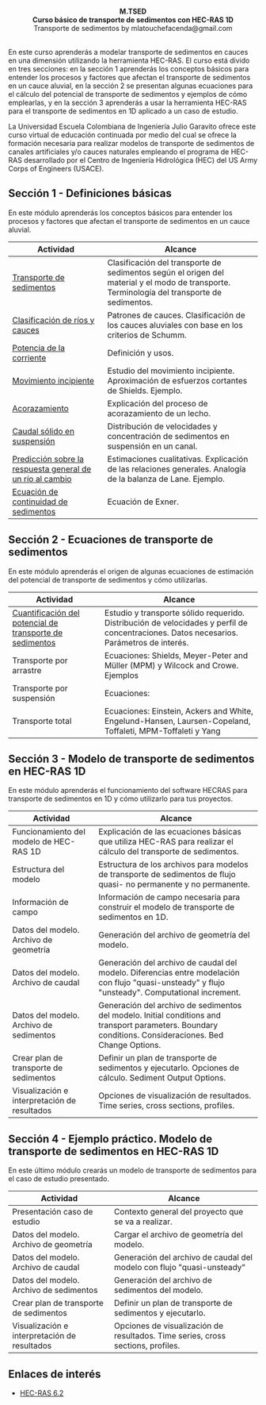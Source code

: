 <div align="center">
<br><b>M.TSED </b>
<br><b>Curso básico de transporte de sedimentos con HEC-RAS 1D </b>
<br>Transporte de sedimentos by mlatouchefacenda@gmail.com<br>  
</div>

<br>En este curso aprenderás a modelar transporte de sedimentos en cauces en una dimensión utilizando la herramienta HEC-RAS. El curso está divido en tres secciones: en la sección 1 aprenderás los conceptos básicos para entender los procesos y factores que afectan el transporte de sedimentos en un cauce aluvial, en la sección 2 se presentan algunas ecuaciones para el cálculo del potencial de transporte de sedimentos y ejemplos de cómo emplearlas, y en la sección 3 aprenderás a usar la herramienta HEC-RAS para el transporte de sedimentos en 1D aplicado a un caso de estudio.

La Universidad Escuela Colombiana de Ingeniería Julio Garavito ofrece este curso virtual de educación continuada por medio del cual se ofrece la formación necesaria para realizar modelos de transporte de sedimentos de canales artificiales y/o cauces naturales empleando el programa de HEC-RAS desarrollado por el Centro de Ingeniería Hidrológica (HEC) del US Army Corps of Engineers (USACE). 

## Sección 1 - Definiciones básicas
En este módulo aprenderás los conceptos básicos para entender los procesos y factores que afectan el transporte de sedimentos en un cauce aluvial.

| Actividad                                                                     | Alcance                                                                                                                                     |
|-------------------------------------------------------------------------------|---------------------------------------------------------------------------------------------------------------------------------------------|
| [Transporte de sedimentos](Section01/1_TransporteDeSedimentos)                | Clasificación del transporte de sedimentos según el origen del material y el modo de transporte. Terminología del transporte de sedimentos. |
| [Clasificación de ríos y cauces](Section01/1_ClasificacionRios)               | Patrones de cauces. Clasificación de los cauces aluviales con base en los criterios de Schumm.                                              |
| [Potencia de la corriente](Section01/1_Potencia)                              | Definición y usos.                                                                                                                          |
| [Movimiento incipiente](Section01/1_MovimientoIncipiente)                     | Estudio del movimiento incipiente. Aproximación de esfuerzos cortantes de Shields. Ejemplo.                                                 |
| [Acorazamiento](Section01/1_Acorazamiento)                                    | Explicación del proceso de acorazamiento de un lecho.                                                                                       |
| [Caudal sólido en suspensión](Section01/1_CaudalSuspension)                   | Distribución de velocidades y concentración de sedimentos en suspensión en un canal.                                                        |
| [Predicción sobre la respuesta general de un río al cambio](Section01/1_Lane) | Estimaciones cualitativas. Explicación de las relaciones generales. Analogía de la balanza de Lane. Ejemplo.                                |
| [Ecuación de continuidad de sedimentos](Section01/1_Exner)                    | Ecuación de Exner.                                                                                                                          |

## Sección 2 - Ecuaciones de transporte de sedimentos
En este módulo aprenderás el origen de algunas ecuaciones de estimación del potencial de transporte de sedimentos y cómo utilizarlas.

| Actividad                                                                                             | Alcance                                                                                                                                  |
|-------------------------------------------------------------------------------------------------------|------------------------------------------------------------------------------------------------------------------------------------------|
| [Cuantificación del potencial de transporte de sedimentos](Section02/2_PotencialTransporteSedimentos) | Estudio y transporte sólido requerido. Distribución de velocidades y perfil de concentraciones. Datos necesarios. Parámetros de interés. |
| Transporte por arrastre                                                                               | Ecuaciones: Shields, Meyer-Peter and Müller (MPM) y Wilcock and Crowe. Ejemplos                                                          |
| Transporte por suspensión                                                                             | Ecuaciones:                                                                                                                              |
| Transporte total                                                                                      | Ecuaciones: Einstein, Ackers and White, Engelund-Hansen, Laursen-Copeland, Toffaleti, MPM-Toffaleti y Yang                               |

## Sección 3 - Modelo de transporte de sedimentos en HEC-RAS 1D
En este módulo aprenderás el funcionamiento del software HECRAS para transporte de sedimentos en 1D y cómo utilizarlo para tus proyectos.

| Actividad                                    | Alcance                                                                                                                                                 |
|----------------------------------------------|---------------------------------------------------------------------------------------------------------------------------------------------------------|
| Funcionamiento del modelo de HEC-RAS 1D      | Explicación de las ecuaciones básicas que utiliza HEC-RAS para realizar el cálculo del transporte de sedimentos.                                        |
| Estructura del modelo                        | Estructura de los archivos para modelos de transporte de sedimentos de flujo quasi- no permanente y no permanente.                                      |
| Información de campo                         | Información de campo necesaria para construir el modelo de transporte de sedimentos en 1D.                                                              |
| Datos del modelo. Archivo de geometría       | Generación del archivo de geometría del modelo.                                                                                                         |
| Datos del modelo. Archivo de caudal          | Generación del archivo de caudal del modelo. Diferencias entre modelación con flujo "quasi-unsteady" y flujo "unsteady". Computational increment.       |
| Datos del modelo. Archivo de sedimentos      | Generación del archivo de sedimentos del modelo. Initial conditions and transport parameters. Boundary conditions. Consideraciones. Bed Change Options. |
| Crear plan de transporte de sedimentos       | Definir un plan de transporte de sedimentos y ejecutarlo. Opciones de cálculo. Sediment Output Options.                                                 |
| Visualización e interpretación de resultados | Opciones de visualización de resultados. Time series, cross sections, profiles.                                                                         |

## Sección 4 - Ejemplo práctico. Modelo de transporte de sedimentos en HEC-RAS 1D
En este último módulo crearás un modelo de transporte de sedimentos para el caso de estudio presentado.

| Actividad                                    | Alcance                                                                         |
|----------------------------------------------|---------------------------------------------------------------------------------|
| Presentación caso de estudio                 | Contexto general del proyecto que se va a realizar.                             |
| Datos del modelo. Archivo de geometría       | Cargar el archivo de geometría del modelo.                                      |
| Datos del modelo. Archivo de caudal          | Generación del archivo de caudal del modelo con flujo "quasi-unsteady"          |
| Datos del modelo. Archivo de sedimentos      | Generación del archivo de sedimentos del modelo.                                |
| Crear plan de transporte de sedimentos       | Definir un plan de transporte de sedimentos y ejecutarlo.                       |
| Visualización e interpretación de resultados | Opciones de visualización de resultados. Time series, cross sections, profiles. |

## Enlaces de interés
* [HEC-RAS 6.2](https://www.hec.usace.army.mil/software/hec-ras/download.aspx)